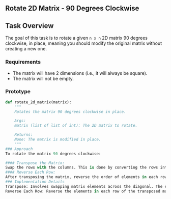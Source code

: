 ## Rotate 2D Matrix - 90 Degrees Clockwise

## Task Overview

The goal of this task is to rotate a given `n x n` 2D matrix 90 degrees clockwise, in place, meaning you should modify the original matrix without creating a new one.

### Requirements

- The matrix will have 2 dimensions (i.e., it will always be square).
- The matrix will not be empty.

### Prototype

```python
def rotate_2d_matrix(matrix):
    """
    Rotates the matrix 90 degrees clockwise in place.

    Args:
    matrix (list of list of int): The 2D matrix to rotate.

    Returns:
    None: The matrix is modified in place.
    """
### Approach
To rotate the matrix 90 degrees clockwise:

#### Transpose the Matrix:
Swap the rows with the columns. This is done by converting the rows into columns.
#### Reverse Each Row:
After transposing the matrix, reverse the order of elements in each row.
### Implementation Details
Transpose: Involves swapping matrix elements across the diagonal. The element at position [i][j] swaps with the element at position [j][i].
Reverse Each Row: Reverse the elements in each row of the transposed matrix.
